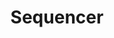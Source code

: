 ---
title: "Sequencer"
linkTitle: "Sequencer"
weight: 40
description: >
  Pattern sequencing in p5.modulate
--- 